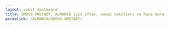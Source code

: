 ```yaml
---
layout: vakit_dashboard
title: GROSS-UMSTADT, ALMANYA için iftar, namaz vakitleri ve hava durumu - ilçe/eyalet seç
permalink: /ALMANYA/GROSS-UMSTADT/
---
```


<script type="text/javascript">
  var GLOBAL_COUNTRY = 'ALMANYA';
  var GLOBAL_CITY = 'GROSS-UMSTADT';
  var GLOBAL_STATE = '';
  var lat = 72;
  var lon = 21;
</script>
